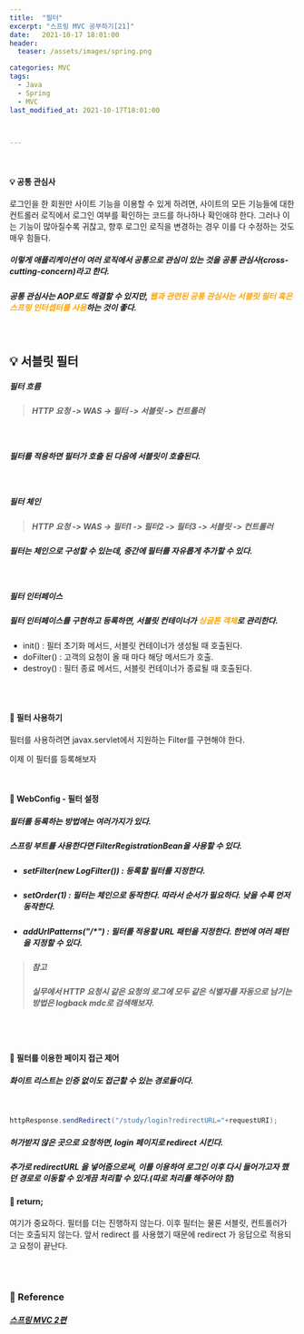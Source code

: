 ```yaml
---
title:  "필터"
excerpt: "스프링 MVC 공부하기[21]"
date:   2021-10-17 18:01:00
header:
  teaser: /assets/images/spring.png

categories: MVC
tags:
  - Java
  - Spring
  - MVC
last_modified_at: 2021-10-17T18:01:00



---
```


<br/>

#### 💡 공통 관심사

로그인을 한 회원만 사이트 기능을 이용할 수 있게 하려면,  사이트의 모든 기능들에 대한 컨트롤러 로직에서 로그인 여부를 확인하는 코드를 하나하나 확인애햐 한다. 그러나 이는 기능이 많아질수록 귀찮고, 향후 로그인 로직을 변경하는 경우 이를 다 수정하는 것도 매우 힘들다.

##### 이렇게 애플리케이션이 여러 로직에서 공통으로 관심이 있는 것을 공통 관심사(cross-cutting-concern)라고 한다.

##### 공통 관심사는 AOP로도 해결할 수 있지만, <span style="color:orange">웹과 관련된 공통 관심사는 서블릿 필터 혹은 스프링 인터셉터를 사용</span>하는 것이 좋다.

<br/>

## 💡 서블릿 필터

##### 필터 흐름

> ##### HTTP 요청 -> WAS -> 필터 -> 서블릿 -> 컨트롤러

<br/>

##### 필터를 적용하면 필터가 호출 된 다음에 서블릿이 호출된다.

<br/>

##### 필터 체인

> ##### HTTP 요청 -> WAS -> 필터1 -> 필터2 -> 필터3 -> 서블릿 -> 컨트롤러

##### 필터는 체인으로 구성할 수 있는데, 중간에 필터를 자유롭게 추가할 수 있다.

<br/>

##### 필터 인터페이스

<script src="https://gist.github.com/ShinDongHun1/f9d610b9e702218810b9dea3650f7630.js"></script>

##### 필터 인터페이스를 구현하고 등록하면, 서블릿 컨테이너가 <span style="color:orange">싱글톤 객체</span>로 관리한다.

- init() : 필터 초기화 메서드, 서블릿 컨테이너가 생성될 때 호출된다.
- doFilter() : 고객의 요청이 올 때 마다 해당 메서드가 호출.
- destroy() : 필터 종료 메서드, 서블릿 컨테이너가 종료될 때 호출된다. 

<br/>

<br/>

#### 🔎 필터 사용하기

<script src="https://gist.github.com/ShinDongHun1/3cc975d4a7295b63c099349ec2b8935f.js"></script>

필터를 사용하려면 javax.servlet에서 지원하는 Filter를 구현해야 한다.

이제 이 필터를 등록해보자

<br/>

#### 🔎 WebConfig - 필터 설정

<script src="https://gist.github.com/ShinDongHun1/7afe239bccb66ed3a04ee3588067eb7b.js"></script>

##### 필터를 등록하는 방법에는 여러가지가 있다.

##### 스프링 부트를 사용한다면 FilterRegistrationBean을 사용할 수 있다.

- ##### **setFilter(new LogFilter())** : 등록할 필터를 지정한다.
- ##### **setOrder(1)** : 필터는 체인으로 동작한다. 따라서 순서가 필요하다. 낮을 수록 먼저 동작한다.
- ##### **addUrlPatterns("/*")** : 필터를 적용할 URL 패턴을 지정한다. 한번에 여러 패턴을 지정할 수 있다.

> ##### 참고
>
> ##### 실무에서 HTTP 요청시 같은 요청의 로그에 모두 같은 식별자를 자동으로 남기는 방법은 **logback mdc**로 검색해보자.

<br/>

<br/>

#### 🔎 필터를 이용한 페이지 접근 제어

<script src="https://gist.github.com/ShinDongHun1/050232df576abcad900f33319dcf5bb1.js"></script>

##### 화이트 리스트는 인증 없이도 접근할 수 있는 경로들이다.

<br/>

```java
httpResponse.sendRedirect("/study/login?redirectURL="+requestURI);
```

##### 허가받지 않은 곳으로 요청하면, login 페이지로 redirect 시킨다.

##### 추가로 redirectURL 을 넣어줌으로써, 이를 이용하여 로그인 이후 다시 들어가고자 했던 경로로 이동할 수 있게끔 처리할 수 있다.(따로 처리를 해주어야 함)

#### 🔎 return; 

여기가 중요하다. 필터를 더는 진행하지 않는다. 이후 필터는 물론 서블릿, 컨트롤러가 더는
호출되지 않는다. 앞서 redirect 를 사용했기 때문에 redirect 가 응답으로 적용되고 요청이 끝난다.

<br/>

<br/>

### 📔 Reference

##### [스프링 MVC 2편](https://www.inflearn.com/course/%EC%8A%A4%ED%94%84%EB%A7%81-mvc-2/dashboard)

